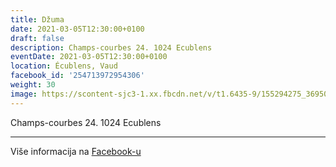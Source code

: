 ```yaml
---
title: Džuma
date: 2021-03-05T12:30:00+0100
draft: false
description: Champs-courbes 24. 1024 Ecublens
eventDate: 2021-03-05T12:30:00+0100
location: Écublens, Vaud
facebook_id: '254713972954306'
weight: 30
image: https://scontent-sjc3-1.xx.fbcdn.net/v/t1.6435-9/155294275_3695079563921169_4909597834044538694_n.jpg?_nc_cat=101&ccb=1-7&_nc_sid=9e60e4&_nc_ohc=kRGJFIDcB7YQ7kNvwEWTk9R&_nc_oc=AdmO5cXVrRDmFDI3oqSrO3hWCDhWEpwr6FXGKPeTAxX4hwt6Hm2XrzGk2MFv1x2hOKQ&_nc_zt=23&_nc_ht=scontent-sjc3-1.xx&edm=ABTKTjYEAAAA&_nc_gid=78JdQQT08qhjrcdtVP6q7Q&oh=00_AfRlC0kRn1m8R3ZamI07KpsvCFQKpvhRlqvQIr0sMtRisA&oe=68A916DB
---
```


Champs-courbes 24. 1024 Ecublens

---

Više informacija na [Facebook-u](https://facebook.com/events/254713972954306)
